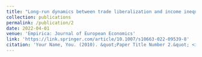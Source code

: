 ```yaml
---
title: "Long-run dynamics between trade liberalization and income inequality in the European Union: a second generation approach"
collection: publications
permalink: /publication/2
date: 2022-04-01
venue: 'Empirica: Journal of European Economics'
link: 'https://link.springer.com/article/10.1007/s10663-022-09539-8'
citation: 'Your Name, You. (2010). &quot;Paper Title Number 2.&quot; <i>Journal 1</i>. 1(2).'
---
```

